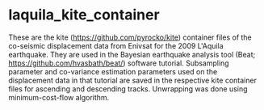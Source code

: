 # laquila_kite_container
These are the kite (https://github.com/pyrocko/kite) container files of the co-seismic displacement data from Enivsat for the 2009 L'Aquila earthquake.
They are used in the Bayesian earthquake analysis tool (Beat; https://github.com/hvasbath/beat/) software tutorial. 
Subsampling parameter and co-variance estimation parameters used on the displacement data in that tutorial are saved in the respective 
kite container files for ascending and descending tracks.
Unwrapping was done using minimum-cost-flow algorithm. 
